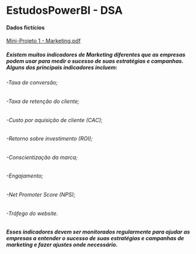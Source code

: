 # EstudosPowerBI - DSA

#### Dados fictícios 
[Mini-Projeto 1 -  Marketing.pdf](https://github.com/NatyPim/EstudosPowerBI/files/11352934/Mini-Projeto.1.-.Marketing.pdf)
##### Existem muitos indicadores de Marketing diferentes que as empresas podem usar para medir o sucesso de suas estratégias e campanhas. Alguns dos principais indicadores incluem:

###### -Taxa de conversão;
###### -Taxa  de  retenção  do  cliente;
###### -Custo por aquisição de cliente (CAC);
###### -Retorno sobre investimento (ROI);
###### -Conscientização da marca;
###### -Engajamento;
###### -Net  Promoter  Score  (NPS);
###### -Tráfego do website.
##### Esses  indicadores  devem  ser  monitorados  regularmente  para  ajudar  as  empresas  a entender  o  sucesso  de  suas  estratégias  e  campanhas  de  marketing  e  fazer  ajustes  onde necessário.
